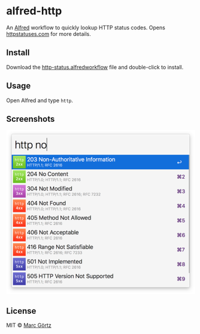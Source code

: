 # alfred-http

An [Alfred](https://www.alfredapp.com/) workflow to quickly lookup HTTP status codes.
Opens [httpstatuses.com](https://httpstatuses.com/) for more details.

## Install

Download the [http-status.alfredworkflow](https://github.com/Dreamseer/alfred-http/raw/master/http-status.alfredworkflow) file and double-click to install.

## Usage

Open Alfred and type `http`.

## Screenshots

![HTTP Status Code](https://raw.githubusercontent.com/Dreamseer/alfred-http/master/screenshot.png)

## License

MIT © [Marc Görtz](https://marcgoertz.de/)
